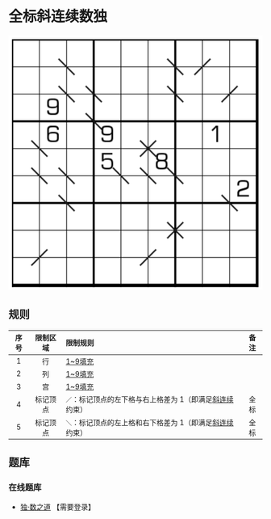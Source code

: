 # 全标斜连续数独
<!-- START doctoc generated TOC please keep comment here to allow auto update -->
<!-- DON'T EDIT THIS SECTION, INSTEAD RE-RUN doctoc TO UPDATE -->

<!-- END doctoc generated TOC please keep comment here to allow auto update -->

![题](../../../../../../images/sudoku/全标斜连续数独.png)

## 规则

| 序号  | 限制区域 | 限制规则                             | 备注  |
|:---:|:----:|:---------------------------------|:---:|
|  1  |  行   | [1~9填充]                          |     |
|  2  |  列   | [1~9填充]                          |     |
|  3  |  宫   | [1~9填充]                          |     |
|  4  | 标记顶点 | `／`：标记顶点的左下格与右上格差为 1（即满足[斜连续]约束） | 全标  |
|  5  | 标记顶点 | `＼`：标记顶点的左上格和右下格差为 1（即满足[斜连续]约束） | 全标  |

## 题库

### 在线题库

- [独·数之道](http://www.sudokufans.org.cn/lx/game.index.php?type=lxx) 【需要登录】

[1~9填充]: ../../../../../../rules/rules.md#1to9填充

[斜连续]: ../../../../../../rules/rules.md#斜连续
